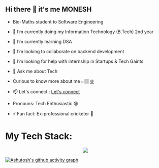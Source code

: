 ## Hi there 👋  it's me MONESH

- Bio-Maths student to Software Engineering
- 🔭 I’m currently doing my Information Technology (B.Tech) 2nd year 
- 🌱 I’m currently learning DSA 
- 👯 I’m looking to collaborate on  backend development 
- 🤔 I’m looking for help with internship in Startups & Tech Gaints
- 💬 Ask me about Tech
-  Curious to know more about me  👉🏽 [🌐](https://moneshgomo.netlify.app/)
- 📫 Let's connect : [Let's connect](https://www.linkedin.com/in/moneshgomo/)  
  
-  Pronouns: Tech Enthusiastic 😎
- ⚡ Fun fact: Ex-professional cricketer 🏏

<h1>My Tech Stack:</h1>
<p align="center">
  <a href="https://skillicons.dev">
 <img src="https://skillicons.dev/icons?i=java,spring,git,maven,mysql,eclipse,idea,vscode,postman,netlify,py,html,css,windows&theme=dark"/>
  </a>
</p>


[![Ashutosh's github activity graph](https://github-readme-activity-graph.vercel.app/graph?username=MONESHGOMO&bg_color=0a0a0a&color=fafafa&line=09f15a&point=f7f3f3&area=true&hide_border=true)](https://github.com/ashutosh00710/github-readme-activity-graph)
